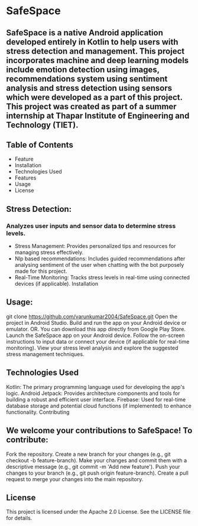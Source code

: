 # SafeSpace
## SafeSpace is a native Android application developed entirely in Kotlin to help users with stress detection and management. This project incorporates machine and deep learning models include emotion detection using images, recommendations system using sentiment analysis and stress detection using sensors which were developed as a part of this project. This project was created as part of a summer internship at Thapar Institute of Engineering and Technology (TIET).

## Table of Contents
- Feature
- Installation
- Technologies Used
- Features
- Usage
- License

## Stress Detection: 
### Analyzes user inputs and sensor data to determine stress levels.
  - Stress Management: Provides personalized tips and resources for managing stress effectively.
  - Nlp based recommendations: Includes guided recommendations after analysing sentiment of the user when chatting with the bot purposely made for this project.
  - Real-Time Monitoring: Tracks stress levels in real-time using connected devices (if applicable).
  Installation

## Usage:
  git clone https://github.com/varunkumar2004/SafeSpace.git
  Open the project in Android Studio. Build and run the app on your Android device or emulator.
  OR. You can download this app directly from Google Play Store.
  Launch the SafeSpace app on your Android device. Follow the on-screen instructions to input data or connect your device (if applicable for real-time monitoring).
  View your stress level analysis and explore the suggested stress management techniques.

## Technologies Used
  Kotlin: The primary programming language used for developing the app's logic.
  Android Jetpack: Provides architecture components and tools for building a robust and efficient user interface.
  Firebase: Used for real-time database storage and potential cloud functions (if implemented) to enhance functionality.
  Contributing

## We welcome your contributions to SafeSpace! To contribute:
  Fork the repository.
  Create a new branch for your changes (e.g., git checkout -b feature-branch).
  Make your changes and commit them with a descriptive message (e.g., git commit -m 'Add new feature').
  Push your changes to your branch (e.g., git push origin feature-branch).
  Create a pull request to merge your changes into the main repository.
  
## License
  This project is licensed under the Apache 2.0 License. See the LICENSE file for details.
